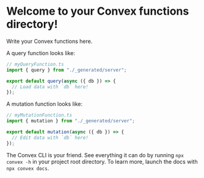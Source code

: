 # Welcome to your Convex functions directory!

Write your Convex functions here.

A query function looks like:

```typescript
// myQueryFunction.ts
import { query } from "./_generated/server";

export default query(async ({ db }) => {
  // Load data with `db` here!
});
```

A mutation function looks like:

```typescript
// myMutationFunction.ts
import { mutation } from "./_generated/server";

export default mutation(async ({ db }) => {
  // Edit data with `db` here!
});
```

The Convex CLI is your friend. See everything it can do by running
`npx convex -h` in your project root directory. To learn more, launch the docs
with `npx convex docs`.
